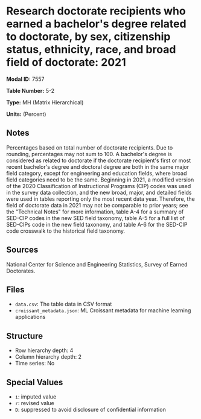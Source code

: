 # Research doctorate recipients who earned a bachelor's degree related to doctorate, by sex, citizenship status, ethnicity, race, and broad field of doctorate: 2021

**Modal ID:** 7557

**Table Number:** 5-2

**Type:** MH (Matrix Hierarchical)

**Units:** (Percent)

## Notes

Percentages based on total number of doctorate recipients. Due to rounding, percentages may not sum to 100. A bachelor's degree is considered as related to doctorate if the doctorate recipient's first or most recent bachelor's degree and doctoral degree are both in the same major field category, except for engineering and education fields, where broad field categories need to be the same. Beginning in 2021, a modified version of the 2020 Classification of Instructional Programs (CIP) codes was used in the survey data collection, and the new broad, major, and detailed fields were used in tables reporting only the most recent data year. Therefore, the field of doctorate data in 2021 may not be comparable to prior years; see the "Technical Notes" for more information, table A-4 for a summary of SED-CIP codes in the new SED field taxonomy, table A-5 for a full list of SED-CIPs code in the new field taxonomy, and table A-6 for the SED-CIP code crosswalk to the historical field taxonomy.

## Sources

National Center for Science and Engineering Statistics, Survey of Earned Doctorates.

## Files

- `data.csv`: The table data in CSV format
- `croissant_metadata.json`: ML Croissant metadata for machine learning applications

## Structure

- Row hierarchy depth: 4
- Column hierarchy depth: 2
- Time series: No

## Special Values

- `i`: imputed value
- `r`: revised value
- `D`: suppressed to avoid disclosure of confidential information
